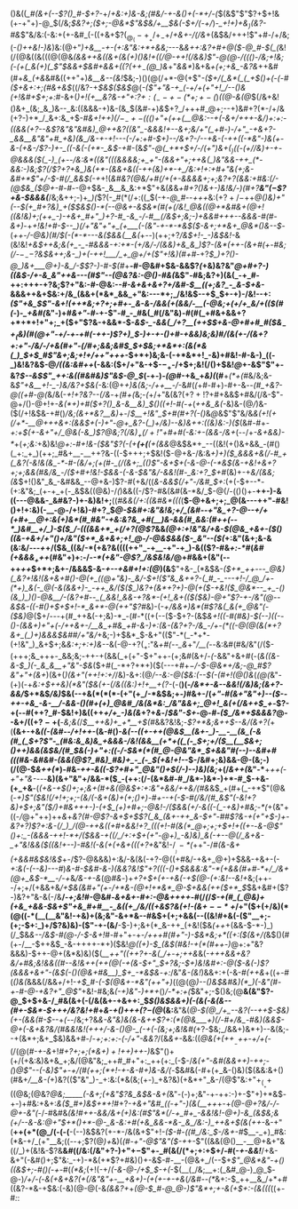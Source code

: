 ()&((*_#(&+(--$?()_#-$+?-*+/_+&:+)&-&;(#&/-+-&()+(-*+/-(_$(&$"$"$?+$+!&(+-+"+)-@_$(/&;_$&?+;($+;-@&*$"&$&/+__$&(-$+/(-+/_)-*_$+!+)+$&$_)($&?-#&*$"&/&:(-&:+(+-&#_(-((+&+$?($_@_(-+__+/+_-$+/_+&+-/(/&_+(&$&/+++!$"+#-/+/&;(_-*()++&!-)&*_)&:(@+"_)+&__-+-(+:&"&:+*+&&;_---&*&++:&?+#_+_@($-@_#-$(_(*&!(/(@&((&(((@(@&*(&&++&_(_(_&_+(_&(+)()&!+((/_@-++!(/&_&)$"-@(@-/((()-/&;+!&;(-(+(_&(+)(_$"_$&&+$&#+&_&+((_$?(++_-$(@_)&*+"_&&*_)&+&*+(+;+&_-&?&*++&#(#+*&_(+&*&#&((++"+)_&__&--(&!_$&;-)()(@(/+*-@(+$"_-($+/(_&*(_(_+$()+(-(-#($+&+:+;(#&+&$_((/&?-+_$&$($&$_@(_-($"+"&-+_(-+/+(+"+!_/--()&(+!&#+$+;+:_#-&+(_)+!(+__&?&-+"+:$?+:(_--+-(*+;+-($_)_((@-&(@_$(/&+&!()&+_(&;_&_)&--_&:((&&&-+)&-(&_$(&_#_-+)_&_$+?_/+++#_@+;--+)&#+?(*-/+/&(+?-)+*_/_&+:&_+$-*_#_&+!+$+)(/-_-+-(($()+"+(++(__@&:_-_-+(-&+/+++-&/_)+:+:-((&&(+?_--*_&$?&"&"&#&)_@++&?((&"_-&&&!+--&+;&/+"(_+#-)-/+"_-+&+?-_&&__&"&"+#_+&)(&_/&-+-+!---(-/+:+#-$+)___--/&*+?-/--+*&-(-++((-*&"-)&(+-&-(+&_-/$?-)+-_((-&(-(+*-_&$-+_#-(&*$"-@(_+*+$+/-/_$($+"___)&$+(_)($(-(_+/_/&)+-+_-@&&&(_$(_-)_(+--/&:&*((&"(((&&&&;+_+"-(&&+"+;++&(_)&"&&-++_(*-&&:-)&;$?(/$?+?+&_)&(+*-(&&+&((-++(&)+*-+_/&:+!+:+#+"&(+;&-&#+*$"+/-$-#(/_&&$(-+*+!(*&#&?(@&/+#(/+(+-&&&&+;+;&?+?(&&:+#&:(/-_(@_$&_($_@+_-#-#-*-@+$&-_&__&_&:+*$"+&(_&_&_+#+?()&+-)&!&/-)(#+?__&"($-$$?+&-$&&&(___/&;&++;-)+*_)(*$?(-_#(*(/+:((_$(-+*-@_#-*-_+++_&:($+?+/-$++___@()&)+"(--$(+_#+?&)_+($_$&$()-*(--@&+-&_$&*(#(+(/&!_@&((@+*&#&+(@+!((&!&)+;(++_-)-+&+_#+"_)+?-#_-&_-/-#__(/&$+;&;-)+&&#+++--&&&-#(#-&+)_-+_+!&!+#-$--_)(/+"&"+"+_(+___(-(&"-+-*-*&$($-&+;+*&+_@&*()&--$_-(*_++_-/-@&)(#_/_$(-(*-*---&($&&(__&(*+_--_)(++;+?_/&$+!-_-)&$&!-_&(&!&!_+&$++&;&(+_-_-#&&&-+:+*-(+/&/-/(&&)+&_&_)$?-(&*(++___-(&+_#(+-#&;(/-$-_--$?&$&++;&-_)+(-++!___/_+_@+/+($"+!&)(#+#-_+?_$_)+?()-@_)&+___@+)-&_/-$$?-)-#-$(#_+__-#-@&#+$&-&&$?_(_+&)&?&"_@+#+?-)((&$-/+-&_&"++&---(#$"--(@&?&:-@()-#&(_&$"-#&;&?+)(&(_-+_#-++:+++-+?&;$?+"&:-#-@&:--_#-&+&+&+?+/&#-$__((+;&?_-_&-$+&-_&&&++&+$&:+/&_(&&+(*&*_&&_+"&:---*+;_/&!&$--+$_$+-+)-/&!--+:_($"+&_$$"-&+!(++*&;+?+;+#+-_&-&-/&&(+(&&/-__(-@&;+(+/+_&/+(($(#(_-)-*_+&#(*&"-)+#_&+"-#-_+-$"-#_-_#&(_#(/&"&)-#(#(_+#&+&&+?+*+*+!+"+;_+($+"$?&-+&&*-$-*&$-_-&&(_/+?__(++$_$+&-@+#+#_#($&$_-+_($&)(#(@+"-+_/-+-_+#(-++-)$?+)_$-)_+-+_-()+#-+_&&)&;&)_#_/(&(+-/(&+?+:+"-/&/-/+&(#+"_-(/_#+;_&&;&#_$_$+$&;+*&*+:(&(*&(_)_$+$_#$"_&+;&;+!+/_++"+++*-$+*+)&;&-(-+*&*+!_-&)+#&!-#-&-)_((-_)&!&?&$-@_/((&:&#++_(-&&:($+/+"&-+$-$-_+$-/+$+;&!(/()+$&!_@_+-&$"$"+-&?_$--&$$"_++:&((#&#&)$"&$-@_$_(-+-)_-(@_#-+&_+*&)(*(#__+_(*+(_#&/&;&-&_$"+&__+!-_-)&/&?+$&(-_&:(@+_+)&(&;-/+*+*__-/_-&#(_(_+#-#+)-#+-&*--(#_+&?-@((+#-@(*&/&(-_+!+?&?--(/&_-+_(_#_+(_&;-*(*+/+"&(&?($+?+!$?+#+&&$+#&/(/&-$"-@+/()-@+!+-_&(*+)+#($+?()_&-&__&)_$()((+!-#(_-_+_(*++&_&(-*&)&-(@_/_)&-($(/+!&$&-+#()_/&;(&+*&?__&)_+-/_$__+!&"_$+#(#+?(-()_&_@_&$"$"&/&_&(+!(+(/+*-__@+++&+:(&&$+(-)+"-@+_&?-(_)+/&)--&)&++:((&)&:-)($_(&#-#+*_-+:+$(+-&+"+/_@&(-&_)$?_@&;$?($_/&)_$_+(/+!$"+#+#_(_-&:+-(&&-_/&_+*(--/+_-&+&&)-*_+(_+;&:_+&)&!_@+:-#+!&-($&"$?(-(+__(+(__(+(&&_@&$&*+_--((&!(+()&+&&_-(#()(_+:_+_)(++;_#&+__-__++?&-((-$+++;+$&!($-@+&-/&:&*+)+)($_&&&+&(/-#_+(_&?(-&!&(&_-*-#-(&/+;(+(#-_(/(&+;_(()$"-&+$+(-&-@-(-*&$(&-+&!+&+?+;+;&&(#&/&_-/($+#+!&!-$&&-(-&-*_$&"&/-&&!(#-_&:+?_$+#_(&)+-+_&/(&&;(&_$+!()&"_&_-&#&&_--@+&-)$?-#(+&/((_&-&&$(/+"-/&#_$+:_(+(-$+--*-(+:&"&;_(+-+_+(-_&$&((@&)-/_(_)&&((-/$?-#&(&#(&-*&/_$-@(/-(()()+-__++-)-&((---@&&-_&#&?-)+-&)&!+;__((_#&&(/+:((&#&*(((_(__$-@+&+;+;_@(&---++"-#&!()+!+:&)(-__-@-/+!&)-#+?_$_@-$&#+:&"&!&;+/_(&#--+"&_+?-@--+/+(+#+__@+:&(+)&*(#_#&"-+&:&?&_+#(__)&-&&(#_&&:(#++(--*_)&#__+/_)-$($_/-(((&&+*_+(/+?(@$?_&&*(@+:+!&"&/+&-$(@&_+&+-($()((&_-+_&+/+"()+/&"($+*_&+&+;+!_@-/-@&$&&($-_&"--($(*+:&"(&+;&-&(&:&/---*+*+/($&_((&/-*(+&?&((((++"_-+__-+"-+_)-&(($?-#&_+:-*_#(*&#(+&&&$_++$+*(#&"+)+:-/-_-*(+&"-@$?_/&$&!&/_@+#&&+(&"(--++_++_$+*+;&+-/&&&$-&-_+--+&#+!+:(@_)(&__$"+&-_(*&$&-_(___$+*_++---_@&)(_&?+!&!(&+&+#()-@(+_((@+"&)-_&/-$+!_($"&_&++?-(_#_-_---+!-/_@_/+-(*+)_&(-_@(-&(&&+)-_-++_&/($($_)&?+(&*+?+)-@(+($-+&!($_@&*--_+_-()(&_)_)()-@&__/-(&?+#--_(_&&!_&&-+?&*-(+!_&+(($($&)-@+"$?-+-/&"(@--&$&-((-#()+$+$+!-*_&+*-@(++"$?_#&)-(-_+/&&+)&*(#$?&(_&(+_@&"(-($&)_@($+/---+(#_++&(-+;&)-*_-(#-*((+(--($-$+?-(&$_&+!((-#(#&)-$(--)((--()-(&&+)+"+(-/++&+-/__&_+#&_+#-&-)+:(&-(&?+?-/&_-/+-(*((-@(@(&(*+?&+_(_)+)&&&$&#_#_/+"&/_+&;-)+$&*_$-&+"(($"-*(_-*+*-(+!&"_)_&+$+;&_&:+;+:+)&--_&(-@-+$?(_+:$"&*+#(--_&*+"_/__(--_&:&#(#&/&"(/($-(+++;&_+++-_&&;&;-++-+(&&(_+(+"-$+"++-(+;&#(&+/-_(_-&&"+&+#(-(_&((&-&-$_)(-_&_&__+"&"-$&_($+#(_-*+?+*+)($(---+#+$-$_/-$-@&*+/&;-@_#$?&"+"+$($&+_)(&+(_)(&+"(++!+:+/_/&)-&+:(@_/--&:-@($&:(--$(-(#+!(@()&_(*(@(*&"-(+)(-+*&:+$++&)(*&"($&(+-(/&((_&:_)+!+__$+($?-*(-(__)(-_/&*+-&--&&!(/&)&;(&+?-&&/_$+*&$_/&)_$&(--+&(*(*(*-(+"(+_/-*&$&;+_-)_#&+-/(*+"-#(&+"&"+)--($--++-+&_-&-__/-&&-()(#+(+)_@&#_/&(&*&:_/&"&&+;_@+!_&(+(/&++$_+-*$?-+(--#(++?_#-$&!+)&((++*+/+_-)&(&*+?+_&_-/_$&"-$+_-@-#-_($_/&*+$&&&?_@--&$+/((+?-+($__-_&;&(_/_$__++&)+_+*__+$(#_&&?&!&;-*$?+*&;&++$--&/(&+?(*+(__(&+-+&_((*-(&#-*-/+!++_-(&-#()-*&(--(_(+_-++(@&$__(&+-_)-__-__(&_(-&(#_(_$+?$"-_(#&:&_&)&_+&&&-/&!(&&__(+*+((_(-_$+;+/($__(__$_&+;()_++)&&(_&$&/(#_$&(-)+"+:((-/-$&*(*(#_@-@&"&*_$+&&"_#(--)--&#+#(((#&-&#&#-(&&_(_@$?_#&)_#&)+_-_(-_$(+&!+!-*-$-/&#+;&)&&-@-(&;-)(/(@-$_&++(*_)-#&_-++-&((-$?+#+"_@&"()+$(/-)-*-)&)(*&;_+(/_&++(_&"-*__+_++(_-_+"+"&-_---__&)(&+"&"+/&&-*($_-(++:(/-(&*&#-#_/&*-)&*-)+*-#_$-+&-(+_+&__-(_(___+&_-+$()+;+;&+(#+&(@&$+:+:&"+&&/++&/(#&_&$_+(#+(_-+*$"(@&(-*+)$"($&!(/+!+;+;-(&/(-&+(&_)+(+;()+)-#+--_+(-$-#(/&/(#_&$"(-&!+?&)+$+;&"($_/_)+#&+++-)-(+$_(+)+#+;-@&!-/($&&(+_/_-&((-(_-*_+&)+#&;-*(_+(&"+((-_/_@+"+$+)+$+_&_+*&?(#-@$?-&+$+$$?(_&_(&+-++_&-$+"-#_#$?&-+(+"+$-)+-&?+?_)$?+:&-(/_)_/(@-++&((+#+&&!+?_(((+!-#(&(*_@+;+;+$+!+((+-*-*_&-@$"()+:_-(&&&-++!-*+/($&&-+(_(/_/+:+$+(+"-@+)_-&)&)_&(-+--@(/_&+&-_+"&!&&($((&!+--)-#&!(-&(+(+&+(((+?+*&"&!-/_$___)-*($_++"-/_#(&-&+(+&&#&$&!&$_$+$-/$?-@&&&)+:&/-&(&(-+?-@((+#&/-+&+_@+)+$&&-+&+-(-_+:&(-(--&)---#_)_&-#-$&#-&-)(&&?&!$"+?(((-()+$&&&:&"-*(+&&(#+#-*+/_/&+(@+_&$-*__-/-+_&_/&-+-&_(@_#&_-)+*+?+$+(+-+&(-+$(@-(+:&!--&!+*&;(++--/+;+/(+&&+&_/+$&(&#+"(+-/+*&-(@+!+*&*_@-$+&&(++($+*_$_$&+&#+($?-)&?+"&-&(-/&__/_-+;&!_#-@&#-_&+&+-#+:-@&++++_-#(/_(_/_$-+(#_(_@&)+(+&_+&&-$&+$"+&_#+#__-_&((+_/&/((+&$?&(+!-(&$+--*+$_/+"($+(+/&)(*(@((-*(__(__&"&!-+&)+(&;&"-&+*&--#&$+(+;+&&(--((&!_#_+&(-($"__+;-(+;-$+:_)+/$?&)&)-($"-+-(&/__-$-)+;&+(*_&-++_(+&!($&*(++*+(&&-$-*-)_)(/_$&_&--/&$-#(@-/-$-&+!_#-#+"+-+-_/+++#(#+"-)-$&*&;+*((+:($(&+/(_&$()(#(+-/__-$++&$_-&-++++-*+)($&!_@((+)-$_(&$(#&!-+(*(#++-)_@+:+"&?&&&)-$++-@+(&*&)&)($(*__+_+"_((++?+-&(_/+-+;++&*&(-*+++&&+&?&/+#&;&!&&((___#--&!&++_(+_+(@(-+(&_-$+"_$+?&;-$+)&!&#+:-@($-&(-_)$?(&&&+&+"-(&$(-()(@&_+#&__)_$+_-*&$&*-_+:_/&"_&-(&!_)&&+:+(-&-#_(++&_+((+-#(_()&(_&&&(/&&_+_/+!-_+$_#-(-$(@&+-*&"(++"+)_((@(@_)--()&$&#&)(*_)(-&"(#-+-#-@-+&?+"_@$"_+&!-#&;&_(-+)&"-)+*+_()_/-*+:+(_$&"+;-$()&;(@__&(&"$?-@_$+$+&-/_#&(&+(-(/&(&+-+&++:_$_$()&$&&+)(*-(&(-&(&--(#+*-$&*-$+++/&?&!+#_+_&-+()+++*(*$?-$(@_(&:__&"&(_@-$(@_/+_--&?(--++$-$&)(+-(&&(#-$--_+_(-_-/&;+?&*&-&"&)&_(&-&++$?+:(*(@&___+)(/-#+/&_-#&)(&&$-@+(-&_+&?&/(#_&&!&!(+_++/-&_-()_@-_(-+(-(&;+;&!&#(*+?-$&;_/&&+)&*+)--&(&;--+(&*+;&+_$&)&&+#-/-_+;+:+:-(-/+"-&&?_/(&_&+-_&&:((_@&(+$(++__-+$+-+/+(-_(/(@(*_#-+_-&*+!_#+?+;+;(*&$+)+!+$+)++-)_&$"()+(+/(+&:&)&+&_+;&/(@&"&;_++#_#+"+:_++(+:_(-$-/_&(*+"-*&#(&&++)-++;-(_)_@$"--(-&)$"+-+/(#(++;(*+!-+-&-#+)&-&/(-_$&#&(-#+(+_&-()&)($(&&:&+()(#&+_/__&-(_+)&?(($"&"_)-_+:&:(*&(&;(+-)_+&?&)(+&*+"_&-/(@$"&:+"+$_(__+$+((@&;(@&?_@&;_____(-&+;(+&"$?&_&$&-&+(_&"-(-)+;&"-+-++:-)+-$"+)+*&$-+-)+#&:+&+:_&($_#+)&$+*+!_#+?-*+&+"&#_((-+"-)(&(__++*+-+_(@-@+?&/-/-@+-&"(_-/-#&#&*_(&!_#++-&&/&_+(+)&:(#$"&*(/-+_#+_-&&!&!-@+)-&_(&$&;&(+/--&-&:_@+"_$+*()+*-@-_&-&:+#(+&_&&-*&-_&_/&:-)_++&+$_(&(++-*&-+"(__++(+*(@_/(-(-(__-(--)&$&?(+-*-/&(&+$"+!_-($-#-((#_/&:_$-/&+-#_$__-_+)_#&:(*&-+/_(+"__&;((--+;$?(@_)+_&)(*(#-_+"-@$"&"($-_+*+-$"((&&(@()__-__@+&+"&((/_)+(&!&-$?&__&_#_((/&:(/&"+?-)+"+$-$$"+-_#(&(/(*+;+:+$+/-#(_-+-&&!___/+&-&+"(-&#()+;$"&:_-+)-*&(+*$?+#&)()+-&$-#-__-(@&+_/(--$+*$"_@&*&"-+()((&$+;-#()(*-_+-_#(_(*&;_(+!(-+/_(-&-@-/+$_$-+(_-$(__(_/&;__+:(_&#_@-)_@_$-@-)_/+/-(_-_&(+&+&?(+(/&"&"+-__+*&*+)-(+(+-+-+&_(_/&#--(*_&+:-$_++__&_/+*+#((&?-*&-+$&:(-&)(@-@(-&*(&&?+*+_(@-$_#-@_@-)$"&*+;+-&(+$+:-(&(((_((+-#_:_:
